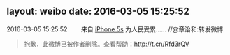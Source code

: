 layout: weibo
date: 2016-03-05 15:25:52
---
2016-03-05 15:25:52  &nbsp;&nbsp;&nbsp;&nbsp;&nbsp;&nbsp; 来自 <a href="sinaweibo://customweibosource" rel="nofollow">iPhone 5s</a>
为人民受累…… //@章诒和:转发微博
>  抱歉，此微博已被作者删除。查看帮助：http://t.cn/Rfd3rQV

